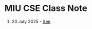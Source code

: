 # MIU CSE Class Note
1. 20 July 2025 - [See](https://github.com/TalhaAhmedCho/MIU-CSE-Class-Note/tree/main/20-July-2025)